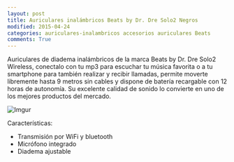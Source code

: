 ```yaml
---
layout: post
title: Auriculares inalámbricos Beats by Dr. Dre Solo2 Negros
modified: 2015-04-24
categories: auriculares-inalambricos accesorios auriculares Beats
comments: True
---
```


Auriculares de diadema inalámbricos de la marca Beats by Dr. Dre Solo2 Wireless, conectalo con tu mp3 para escuchar tu música favorita o a tu smartphone para también realizar y recibir llamadas, permite moverte libremente hasta 9 metros sin cables y dispone de batería recargable con 12 horas de autonomía. Su excelente calidad de sonido lo convierte en uno de los mejores productos del mercado.

![Imgur](http://i.imgur.com/LYQyetu.jpg?1 "Auriculares inalambricos Beats")

Características:

 - Transmisión por WiFi y bluetooth
 - Micrófono integrado
 - Diadema ajustable

